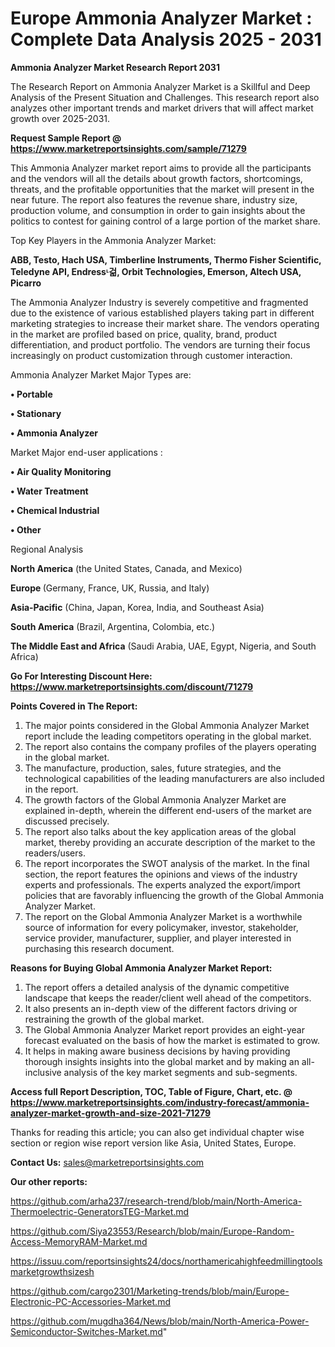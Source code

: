 # Europe Ammonia Analyzer Market : Complete Data Analysis 2025 - 2031

<strong>Ammonia Analyzer Market Research Report 2031</strong>

The Research Report on Ammonia Analyzer Market is a Skillful and Deep Analysis of the Present Situation and Challenges. This research report also analyzes other important trends and market drivers that will affect market growth over 2025-2031.

<strong>Request Sample Report @ <a href=https://www.marketreportsinsights.com/sample/71279>https://www.marketreportsinsights.com/sample/71279</a></strong>

This Ammonia Analyzer market report aims to provide all the participants and the vendors will all the details about growth factors, shortcomings, threats, and the profitable opportunities that the market will present in the near future. The report also features the revenue share, industry size, production volume, and consumption in order to gain insights about the politics to contest for gaining control of a large portion of the market share.

Top Key Players in the Ammonia Analyzer Market:

<strong>ABB, Testo, Hach USA, Timberline Instruments, Thermo Fisher Scientific, Teledyne API, Endressᶫ걺, Orbit Technologies, Emerson, Altech USA, Picarro</strong>

The Ammonia Analyzer Industry is severely competitive and fragmented due to the existence of various established players taking part in different marketing strategies to increase their market share. The vendors operating in the market are profiled based on price, quality, brand, product differentiation, and product portfolio. The vendors are turning their focus increasingly on product customization through customer interaction.

Ammonia Analyzer Market Major Types are:

<strong>• Portable

• Stationary

• Ammonia Analyzer</strong>

Market Major end-user applications :

<strong>• Air Quality Monitoring

• Water Treatment

• Chemical Industrial

• Other</strong>

Regional Analysis

</u><strong><b>North America</b></strong> (the United States, Canada, and Mexico)

<strong><b>Europe </b></strong>(Germany, France, UK, Russia, and Italy)

<strong><b>Asia-Pacific</b></strong> (China, Japan, Korea, India, and Southeast Asia)

<strong><b>South America</b></strong> (Brazil, Argentina, Colombia, etc.)

<strong><b>The Middle East and Africa</b></strong> (Saudi Arabia, UAE, Egypt, Nigeria, and South Africa)

<strong>Go For Interesting Discount Here: <a href=https://www.marketreportsinsights.com/discount/71279>https://www.marketreportsinsights.com/discount/71279</a></strong>

<strong>Points Covered in The Report:</strong>
<ol>
  <li>The major points considered in the Global Ammonia Analyzer Market report include the leading competitors operating in the global market.</li>
  <li>The report also contains the company profiles of the players operating in the global market.</li>
  <li>The manufacture, production, sales, future strategies, and the technological capabilities of the leading manufacturers are also included in the report.</li>
  <li>The growth factors of the Global Ammonia Analyzer Market are explained in-depth, wherein the different end-users of the market are discussed precisely.</li>
  <li>The report also talks about the key application areas of the global market, thereby providing an accurate description of the market to the readers/users.</li>
  <li>The report incorporates the SWOT analysis of the market. In the final section, the report features the opinions and views of the industry experts and professionals. The experts analyzed the export/import policies that are favorably influencing the growth of the Global Ammonia Analyzer Market.</li>
  <li>The report on the Global Ammonia Analyzer Market is a worthwhile source of information for every policymaker, investor, stakeholder, service provider, manufacturer, supplier, and player interested in purchasing this research document.</li>
</ol>
<strong>Reasons for Buying Global Ammonia Analyzer Market Report:</strong>

<ol>
  <li>The report offers a detailed analysis of the dynamic competitive landscape that keeps the reader/client well ahead of the competitors.</li>
  <li>It also presents an in-depth view of the different factors driving or restraining the growth of the global market.</li>
  <li>The Global Ammonia Analyzer Market report provides an eight-year forecast evaluated on the basis of how the market is estimated to grow.</li>
  <li>It helps in making aware business decisions by having providing thorough insights insights into the global market and by making an all-inclusive analysis of the key market segments and sub-segments.</li>
</ol>
<strong>Access full Report Description, TOC, Table of Figure, Chart, etc. @ <a href=https://www.marketreportsinsights.com/industry-forecast/ammonia-analyzer-market-growth-and-size-2021-71279>https://www.marketreportsinsights.com/industry-forecast/ammonia-analyzer-market-growth-and-size-2021-71279</a></strong>


Thanks for reading this article; you can also get individual chapter wise section or region wise report version like Asia, United States, Europe.

<strong>Contact Us:</strong>
sales@marketreportsinsights.com

<strong>Our other reports:</strong>

<a href=https://github.com/arha237/research-trend/blob/main/North-America-Thermoelectric-GeneratorsTEG-Market.md>https://github.com/arha237/research-trend/blob/main/North-America-Thermoelectric-GeneratorsTEG-Market.md</a>

<a href=https://github.com/Siya23553/Research/blob/main/Europe-Random-Access-MemoryRAM-Market.md>https://github.com/Siya23553/Research/blob/main/Europe-Random-Access-MemoryRAM-Market.md</a>

<a href=https://issuu.com/reportsinsights24/docs/northamericahighfeedmillingtoolsmarketgrowthsizesh>https://issuu.com/reportsinsights24/docs/northamericahighfeedmillingtoolsmarketgrowthsizesh</a>

<a href=https://github.com/cargo2301/Marketing-trends/blob/main/Europe-Electronic-PC-Accessories-Market.md>https://github.com/cargo2301/Marketing-trends/blob/main/Europe-Electronic-PC-Accessories-Market.md</a>

<a href=https://github.com/mugdha364/News/blob/main/North-America-Power-Semiconductor-Switches-Market.md>https://github.com/mugdha364/News/blob/main/North-America-Power-Semiconductor-Switches-Market.md</a>"
